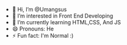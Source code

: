 - 👋 Hi, I’m @Umangsus
- 👀 I’m interested in Front End Developing
- 🌱 I’m currently learning HTML,CSS, And JS
- 😄 Pronouns: He
- ⚡ Fun fact: I'm Normal :)

<!---
Umangsus/Umangsus is a ✨ special ✨ repository because its `README.md` (this file) appears on your GitHub profile.
You can click the Preview link to take a look at your changes.
--->
